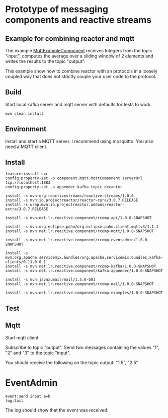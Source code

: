 # Prototype of messaging components and reactive streams

## Example for combining reactor and mqtt

The example [MqttExampleComponent](src/main/java/reactortest/MqttExampleComponent.java) receives Integers from the topic "input",
computes the average over a sliding window of 2 elements and writes the results to the topic "output".

This example show how to combine reactor with an protocols in a loosely coupled way that does not strictly couple your user code to the protocol.

## Build

Start local kafka server and mqtt server with defaults for tests to work.

```
mvn clean install
```

## Environment

Install and start a MQTT server. I recommend using mosquitto.
You also need a MQTT client.

## Install

```
feature:install scr
config:property-set -p component.mqtt.MqttComponent serverUrl tcp://localhost:1883
config:property-set -p appender.kafka topic decanter

install -s mvn:org.reactivestreams/reactive-streams/1.0.0
install -s mvn:io.projectreactor/reactor-core/3.0.7.RELEASE
install -s wrap:mvn:io.projectreactor.addons/reactor-extra/3.0.7.RELEASE

install -s mvn:net.lr.reactive.component/rcomp-api/1.0.0-SNAPSHOT

install -s mvn:org.eclipse.paho/org.eclipse.paho.client.mqttv3/1.1.1
install -s mvn:net.lr.reactive.component/rcomp-mqtt/1.0.0-SNAPSHOT

install -s mvn:net.lr.reactive.component/rcomp-eventadmin/1.0.0-SNAPSHOT

install -s mvn:org.apache.servicemix.bundles/org.apache.servicemix.bundles.kafka-clients/0.11.0.0_1
install -s mvn:net.lr.reactive.component/rcomp-kafka/1.0.0-SNAPSHOT
install -s mvn:net.lr.reactive.component/kafka-appender/1.0.0-SNAPSHOT

install -s mvn:javax.mail/mail/1.5.0-b01
install -s mvn:net.lr.reactive.component/rcomp-mail/1.0.0-SNAPSHOT

install -s mvn:net.lr.reactive.component/rcomp-examples/1.0.0-SNAPSHOT
```

## Test

## Mqtt
Start mqtt client

Subscribe to topic "output". 
Send two messages containing the values "1", "2" and "3" to the topic "input".

You should receive the following on the topic output: "1.5", "2.5"

# EventAdmin

```
event:send input a=b
log:tail
```

The log should show that the event was received.
